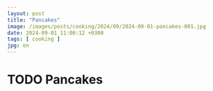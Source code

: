```yaml
---
layout: post
title: "Pancakes"
image: /images/posts/cooking/2024/09/2024-09-01-pancakes-001.jpg
date: 2024-09-01 11:00:12 +0300
tags: [ cooking ]
jpg: en
---
```


# TODO Pancakes 
